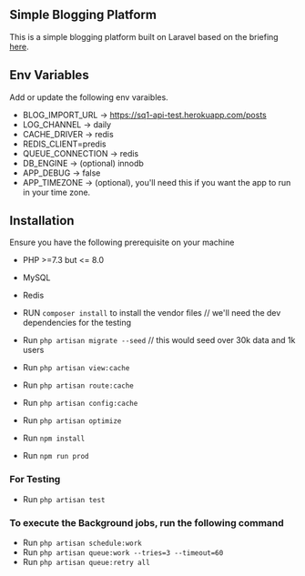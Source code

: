 
## Simple Blogging Platform

This is a simple blogging platform built on Laravel based on the briefing [here](https://www.notion.so/Web-Developer-0cdf0bb1015d4e5c94b62b3fe61ee621).
## Env Variables
Add or update the following env varaibles.

- BLOG_IMPORT_URL -> https://sq1-api-test.herokuapp.com/posts
- LOG_CHANNEL -> daily
- CACHE_DRIVER -> redis
- REDIS_CLIENT=predis
- QUEUE_CONNECTION -> redis
- DB_ENGINE -> (optional) innodb
- APP_DEBUG -> false
- APP_TIMEZONE -> (optional), you'll need this if you want the app to run in your time zone.

## Installation

Ensure you have the following prerequisite on your machine

- PHP >=7.3  but <= 8.0
- MySQL
- Redis
- RUN `composer install` to install the vendor files // we'll need the dev dependencies for the testing
- Run `php artisan migrate --seed` // this would seed over 30k data and 1k users
- Run `php artisan view:cache`
- Run `php artisan route:cache`
- Run `php artisan config:cache`
- Run `php artisan optimize`

- Run `npm install`
- Run `npm run prod`


### For Testing
- Run `php artisan test`

### To execute the Background jobs, run the following command
- Run `php artisan schedule:work`
- Run `php artisan queue:work --tries=3 --timeout=60`
- Run `php artisan queue:retry all`

